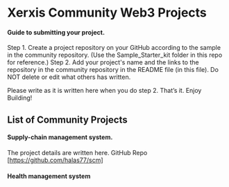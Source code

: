 # Xerxis Community Web3 Projects

#### Guide to submitting your project.
Step 1. Create a project repository on your GitHub according to the sample in the community repository. (Use the Sample_Starter_kit folder in this repo for reference.) 
Step 2. Add your project's name and the links to the repository in the community repository in the README file (in this file). Do NOT delete or edit what others has written.

Please write as it is written here when you do step 2.
That’s it. Enjoy Building!

## List of Community Projects
#### Supply-chain management system. 
The project details are written here.
GitHub Repo [https://github.com/halas77/scm]

#### Health management system 
